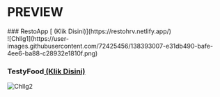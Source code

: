 <h1 center >PREVIEW</h1>
### RestoApp [ (Klik Disini)](https://restohrv.netlify.app/) <br>
![Chllg1](https://user-images.githubusercontent.com/72425456/138393007-e31db490-bafe-4ee6-ba88-c28932e1810f.png)

### TestyFood[ (Klik Disini)](https://testyfoodhrv.netlify.app/)
![Chllg2](https://user-images.githubusercontent.com/72425456/138393013-979b2c47-d917-4f23-a7a1-afe573a299b3.png)
